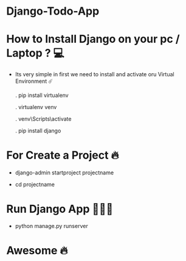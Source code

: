 # Django-Todo-App

# How to Install Django on your pc / Laptop ? 💻

- Its very simple in first we need to install and activate oru Virtual Environment ☄️
  
   . pip install virtualenv
    
   . virtualenv venv
    
   . venv\Scripts\activate
    
   . pip install django 
   
# For Create a Project 🔥
 
   - django-admin startproject projectname
     
   -  cd projectname
     
# Run Django App 🏃🏻‍♂️
    
   - python manage.py runserver 
    
# Awesome  🔥 
    
    
   

